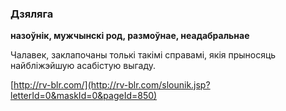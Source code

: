 ### Дзяляга
**назоўнік, мужчынскі род, размоўнае, неадабральнае**

Чалавек, заклапочаны толькі такімі справамі, якія прыносяць найбліжэйшую асабістую выгаду.

<a rel="author">[http://rv-blr.com/](http://rv-blr.com/slounik.jsp?letterId=0&maskId=0&pageId=850)</a>
